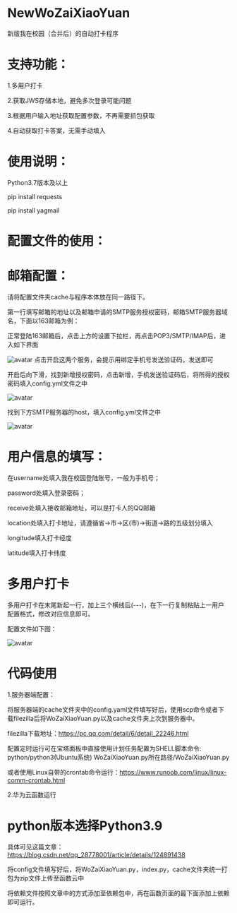 # NewWoZaiXiaoYuan
新版我在校园（合并后）的自动打卡程序

# 支持功能：

1.多用户打卡

2.获取JWS存储本地，避免多次登录可能问题

3.根据用户输入地址获取配置参数，不再需要抓包获取

4.自动获取打卡答案，无需手动填入


# 使用说明：
Python3.7版本及以上

pip install requests

pip install yagmail



# 配置文件的使用：
# 邮箱配置：
请将配置文件夹cache与程序本体放在同一路径下。


第一行填写邮箱的地址以及邮箱申请的SMTP服务授权密码，邮箱SMTP服务器域名，下面以163邮箱为例：

正常登陆163邮箱后，点击上方的设置下拉栏，再点击POP3/SMTP/IMAP后，进入如下界面

![avatar](https://img-blog.csdnimg.cn/aa3014630ebd4b5ea50bab59f9649070.png)
点击开启这两个服务，会提示用绑定手机号发送验证码，发送即可


开启后向下滑，找到新增授权密码，点击新增，手机发送验证码后，将所得的授权密码填入config.yml文件之中

![avatar](https://img-blog.csdnimg.cn/29ee0dea2b7d4174b2b6ff61922e06d4.png)

找到下方SMTP服务器的host，填入config.yml文件之中

![avatar](https://img-blog.csdnimg.cn/0fb29040b4b24a6a9e9da93ed4aa42a2.png)


# 用户信息的填写：
在username处填入我在校园登陆账号，一般为手机号；

password处填入登录密码；

receive处填入接收邮箱地址，可以是打卡人的QQ邮箱

location处填入打卡地址，请遵循省->市->区(市)->街道->路的五级划分填入

longitude填入打卡经度

latitude填入打卡纬度


# 多用户打卡
多用户打卡在末尾新起一行，加上三个横线后(---)，在下一行复制粘贴上一用户配置格式，修改对应信息即可。

配置文件如下图：

![avatar](https://img-blog.csdnimg.cn/3900ac81640b45fbb0afe0f04796d5aa.png)


# 代码使用

1.服务器端配置：

将服务器端的cache文件夹中的config.yaml文件填写好后，使用scp命令或者下载filezilla后将WoZaiXiaoYuan.py以及cache文件夹上次到服务器中。

filezilla下载地址：https://pc.qq.com/detail/6/detail_22246.html

配置定时运行可在宝塔面板中直接使用计划任务配置为SHELL脚本命令: python/python3(Ubuntu系统) WoZaiXiaoYuan.py所在路径/WoZaiXiaoYuan.py

或者使用Linux自带的crontab命令运行：https://www.runoob.com/linux/linux-comm-crontab.html


2.华为云函数运行

# python版本选择Python3.9

具体可见这篇文章：https://blog.csdn.net/qq_28778001/article/details/124891438

将config文件填写好后，将WoZaiXiaoYuan.py，index.py，cache文件夹统一打包为zip文件上传至函数云中

将依赖文件按照文章中的方式添加至依赖包中，再在函数页面的最下面添加上依赖即可运行。
